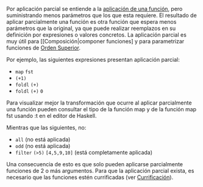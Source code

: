 Por aplicación parcial se entiende a la [aplicación de una función](aplicacion.md), pero suministrando menos parámetros que los que esta requiere. El resultado de aplicar parcialmente una función es otra función que espera menos parámetros que la original, ya que puede realizar reemplazos en su definición por expresiones o valores concretos. La aplicación parcial es muy útil para \[\[Composición|componer funciones\] y para parametrizar funciones de [Orden Superior](orden-superior.md).

Por ejemplo, las siguientes expresiones presentan aplicación parcial:

-   `map` `fst`
-   `(+1)`
-   `foldl` `(+)`
-   `foldl` `(+)` `0`

Para visualizar mejor la transformación que ocurre al aplicar parcialmente una función pueden consultar el tipo de la función map y de la función map fst usando :t en el editor de Haskell.

Mientras que las siguientes, no:

-   `all` (no está aplicada)
-   `odd` (no está aplicada)
-   `filter` `(>5)` `[4,5,9,10]` (está completamente aplicada)

Una consecuencia de esto es que solo pueden aplicarse parcialmente funciones de 2 o más argumentos. Para que la aplicación parcial exista, es necesario que las funciones estén currificadas (ver [Currificación](currificacion.md)).
